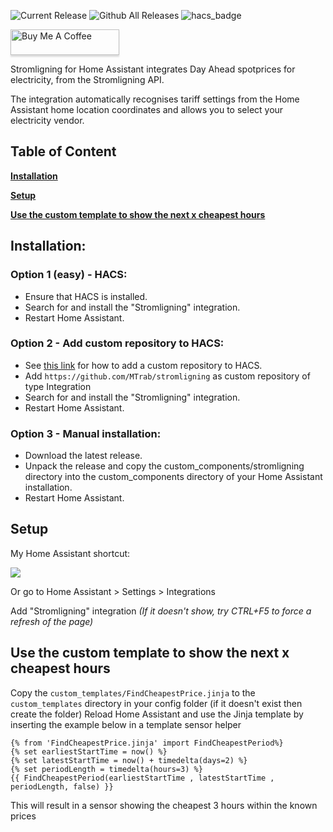 ![Current Release](https://img.shields.io/github/release/mtrab/stromligning/all.svg?style=plastic)
![Github All Releases](https://img.shields.io/github/downloads/mtrab/stromligning/total.svg?style=plastic)
![hacs_badge](https://img.shields.io/badge/HACS-Default-41BDF5.svg?style=plastic)


<a href="https://www.buymeacoffee.com/mtrab" target="_blank"><img src="https://www.buymeacoffee.com/assets/img/custom_images/orange_img.png" alt="Buy Me A Coffee" style="height: 41px !important;width: 174px !important;box-shadow: 0px 3px 2px 0px rgba(190, 190, 190, 0.5) !important;-webkit-box-shadow: 0px 3px 2px 0px rgba(190, 190, 190, 0.5) !important;" ></a>

Stromligning for Home Assistant integrates Day Ahead spotprices for electricity, from the Stromligning API.

The integration automatically recognises tariff settings from the Home Assistant home location coordinates and allows you to select your electricity vendor.

## Table of Content

[**Installation**](#installation)

[**Setup**](#setup)

[**Use the custom template to show the next x cheapest hours**](#use-the-custom-template-to-show-the-next-x-cheapest-hours)
 

## Installation:

### Option 1 (easy) - HACS:

*   Ensure that HACS is installed.
*   Search for and install the "Stromligning" integration.
*   Restart Home Assistant.

### Option 2 - Add custom repository to HACS:

*   See [this link](https://www.hacs.xyz/docs/faq/custom_repositories/) for how to add a custom repository to HACS.
*   Add `https://github.com/MTrab/stromligning` as custom repository of type Integration
*   Search for and install the "Stromligning" integration.
*   Restart Home Assistant.

### Option 3 - Manual installation:

*   Download the latest release.
*   Unpack the release and copy the custom\_components/stromligning directory into the custom\_components directory of your Home Assistant installation.
*   Restart Home Assistant.

## Setup

My Home Assistant shortcut:

[![](https://my.home-assistant.io/badges/config_flow_start.svg)](https://my.home-assistant.io/redirect/config_flow_start/?domain=stromligning)

Or go to Home Assistant > Settings > Integrations

Add "Stromligning" integration _(If it doesn't show, try CTRL+F5 to force a refresh of the page)_

## Use the custom template to show the next x cheapest hours

Copy the `custom_templates/FindCheapestPrice.jinja` to the `custom_templates` directory in your config folder (if it doesn't exist then create the folder)
Reload Home Assistant and use the Jinja template by inserting the example below in a template sensor helper

```
{% from 'FindCheapestPrice.jinja' import FindCheapestPeriod%}
{% set earliestStartTime = now() %}
{% set latestStartTime = now() + timedelta(days=2) %}
{% set periodLength = timedelta(hours=3) %}
{{ FindCheapestPeriod(earliestStartTime , latestStartTime , periodLength, false) }}
```

This will result in a sensor showing the cheapest 3 hours within the known prices
